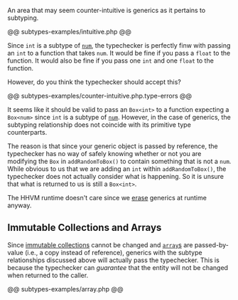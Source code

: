 An area that may seem counter-intuitive is generics as it pertains to subtyping.

@@ subtypes-examples/intuitive.php @@

Since `int` is a subtype of [`num`](http://docs.hhvm.com/hack/types/type-system#num), the typechecker is perfectly finw with passing an `int` to a function that takes `num`. It would be fine if you pass a `float` to the function. It would also be fine if you pass one `int` and one `float` to the function.

However, do you think the typechecker should accept this?

@@ subtypes-examples/counter-intuitive.php.type-errors @@

It seems like it should be valid to pass an `Box<int>` to a function expecting a `Box<num>` since `int` is a subtype of [`num`](http://docs.hhvm.com/hack/types/type-system#num). However, in the case of generics, the subtyping relationship does not coincide with its primitive type counterparts. 

The reason is that since your generic object is passed by reference, the typechecker has no way of safely knowing whether or not you are modifying the `Box` in `addRandomToBox()` to contain something that is not a `num`. While obvious to us that we are adding an `int` within `addRandomToBox()`, the typechecker does not actually consider what is happening. So it is unsure that what is returned to us is still a `Box<int>`.

The HHVM runtime doesn't care since we [erase](/hack/generics/erasure) generics at runtime anyway.

## Immutable Collections and Arrays

Since [immutable collections](/hack/collections/classes#immutable-collections) cannot be changed and [`array`s](/hack/collections/introduction#array-typing) are passed-by-value (i.e., a copy instead of reference), generics with the subtype relationships discussed above will actually pass the typechecker. This is because the typechecker can *guarantee* that the entity will not be changed when returned to the caller.

@@ subtypes-examples/array.php @@

